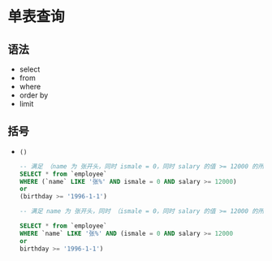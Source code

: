 # 单表查询

## 语法

+ select
+ from
+ where
+ order by
+ limit

## 括号

+ `()`

  ```sql
  -- 满足 （name 为 张开头，同时 ismale = 0，同时 salary 的值 >= 12000 的所有项） 或者 birthday >= '1996-1-1' 的所有项目
  SELECT * from `employee`
  WHERE (`name` LIKE '张%' AND ismale = 0 AND salary >= 12000)
  or
  (birthday >= '1996-1-1')
  ```

  ```sql
  -- 满足 name 为 张开头，同时 （ismale = 0，同时 salary 的值 >= 12000 的所有项， 或者 birthday >= '1996-1-1' 的所有项目）
  
  SELECT * from `employee`
  WHERE `name` LIKE '张%' AND (ismale = 0 AND salary >= 12000
  or
  birthday >= '1996-1-1')
  ```
